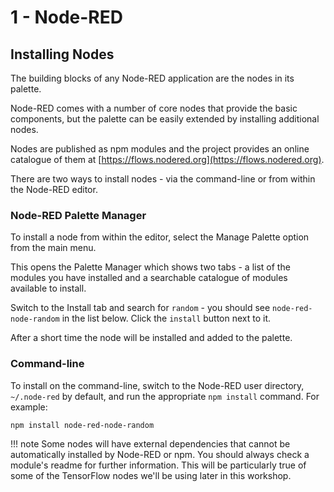 # 1 - Node-RED

## Installing Nodes

The building blocks of any Node-RED application are the nodes in its palette.

Node-RED comes with a number of core nodes that provide the basic components,
but the palette can be easily extended by installing additional nodes.

Nodes are published as npm modules and the project provides an online catalogue
of them at [https://flows.nodered.org](https://flows.nodered.org).


There are two ways to install nodes - via the command-line or from within the
Node-RED editor.

### Node-RED Palette Manager

To install a node from within the editor, select the Manage Palette option from
the main menu.

This opens the Palette Manager which shows two tabs - a list of the modules you
have installed and a searchable catalogue of modules available to install.

Switch to the Install tab and search for `random` - you should see `node-red-node-random` in the list below. Click the `install` button next to it.

After a short time the node will be installed and added to the palette.

### Command-line

To install on the command-line, switch to the Node-RED user directory, `~/.node-red` by default, and run the appropriate `npm install` command. For example:

```
npm install node-red-node-random
```

!!! note
    Some nodes will have external dependencies that cannot be automatically
    installed by Node-RED or npm. You should always check a module's readme
    for further information. This will be particularly true of some of the
    TensorFlow nodes we'll be using later in this workshop.
